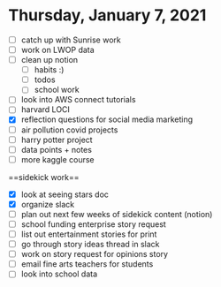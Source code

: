 # Thursday, January 7, 2021

- [ ] catch up with Sunrise work
- [ ] work on LWOP data
- [ ] clean up notion
	- [ ] habits :)
	- [ ] todos
	- [ ] school work
- [ ] look into AWS connect tutorials
- [ ] harvard LOCI
- [x] reflection questions for social media marketing
- [ ] air pollution covid projects
- [ ] harry potter project
- [ ] data points + notes
- [ ] more kaggle course 

==sidekick work==
- [x] look at seeing stars doc
- [x] organize slack
- [ ] plan out next few weeks of sidekick content (notion)
- [ ] school funding enterprise story request
- [ ] list out entertainment stories for print
- [ ] go through story ideas thread in slack
- [ ] work on story request for opinions story
- [ ] email fine arts teachers for students
- [ ] look into school data
